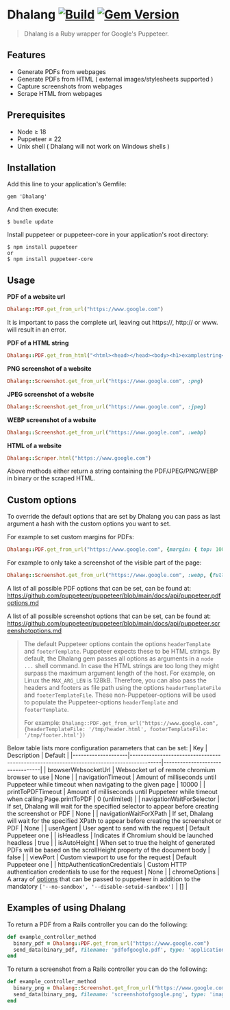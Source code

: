 # Dhalang [![Build](https://github.com/NielsSteensma/Dhalang/actions/workflows/build.yml/badge.svg)](https://github.com/NielsSteensma/Dhalang/actions/workflows/build.yml) [![Gem Version](https://badge.fury.io/rb/Dhalang.svg)](https://badge.fury.io/rb/Dhalang)

> Dhalang is a Ruby wrapper for Google's Puppeteer.



## Features
* Generate PDFs from webpages
* Generate PDFs from HTML ( external images/stylesheets supported )  
* Capture screenshots from webpages
* Scrape HTML from webpages


## Prerequisites
* Node ≥ 18
* Puppeteer ≥ 22
* Unix shell ( Dhalang will not work on Windows shells )
  
## Installation
Add this line to your application's Gemfile:

    gem 'Dhalang'

And then execute:

    $ bundle update

Install puppeteer or puppeteer-core in your application's root directory:

    $ npm install puppeteer 
    or
    $ npm install puppeteer-core

## Usage
__PDF of a website url__  
```ruby
Dhalang::PDF.get_from_url("https://www.google.com")
```
It is important to pass the complete url, leaving out https://, http:// or www. will result in an error.

__PDF of a HTML string__  
```ruby
Dhalang::PDF.get_from_html("<html><head></head><body><h1>examplestring</h1></body></html>") 
```

__PNG screenshot of a website__  
```ruby
Dhalang::Screenshot.get_from_url("https://www.google.com", :png)  
```

__JPEG screenshot of a website__  
```ruby
Dhalang::Screenshot.get_from_url("https://www.google.com", :jpeg)  
```

__WEBP screenshot of a website__  
```ruby
Dhalang::Screenshot.get_from_url("https://www.google.com", :webp)  
```

__HTML of a website__
```ruby
Dhalang::Scraper.html("https://www.google.com")  
```

Above methods either return a string containing the PDF/JPEG/PNG/WEBP in binary or the scraped HTML.   
  
  
  
## Custom options
To override the default options that are set by Dhalang you can pass as last argument a hash with the custom options you want to set.

For example to set custom margins for PDFs:
```ruby
Dhalang::PDF.get_from_url("https://www.google.com", {margin: { top: 100, right: 100, bottom: 100, left: 100}})
```

For example to only take a screenshot of the visible part of the page:
```ruby
Dhalang::Screenshot.get_from_url("https://www.google.com", :webp, {fullPage: false})
```

A list of all possible PDF options that can be set, can be found at: https://github.com/puppeteer/puppeteer/blob/main/docs/api/puppeteer.pdfoptions.md

A list of all possible screenshot options that can be set, can be found at: https://github.com/puppeteer/puppeteer/blob/main/docs/api/puppeteer.screenshotoptions.md
> The default Puppeteer options contain the options `headerTemplate` and `footerTemplate`. Puppeteer expects these to be HTML strings. By default, the Dhalang
> gem passes all options as arguments in a `node ...` shell command.  In case the HTML strings are too long they might surpass the maximum
> argument length of the host.  For example, on Linux the `MAX_ARG_LEN` is 128kB. Therefore, you can also pass the headers and footers as file path using the
> options `headerTemplateFile` and `footerTemplateFile`. These non-Puppeteer-options will be used to populate the Puppeteer-options `headerTemplate` and `footerTemplate`.
>
> For example: `Dhalang::PDF.get_from_url("https://www.google.com", {headerTemplateFile: '/tmp/header.html', footerTemplateFile: '/tmp/footer.html'})`

Below table lists more configuration parameters that can be set:
| Key                | Description                                                                             | Default                         |
|--------------------|-----------------------------------------------------------------------------------------|---------------------------------|
| browserWebsocketUrl | Websocket url of remote chromium browser to use                                        | None                            |
| navigationTimeout  | Amount of milliseconds until Puppeteer while timeout when navigating to the given page  | 10000                           |
| printToPDFTimeout  | Amount of milliseconds until Puppeteer while timeout when calling Page.printToPDF       | 0 (unlimited)                   |
| navigationWaitForSelector | If set, Dhalang will wait for the specified selector to appear before creating the screenshot or PDF | None        |
| navigationWaitForXPath | If set, Dhalang will wait for the specified XPath to appear before creating the screenshot or PDF | None              |
| userAgent          | User agent to send with the request                                                     | Default Puppeteer one           |
| isHeadless         | Indicates if Chromium should be launched headless                                       | true                            |
| isAutoHeight       | When set to true the height of generated PDFs will be based on the scrollHeight property of the document body | false     |
| viewPort           | Custom viewport to use for the request                                                  | Default Puppeteer one           |
| httpAuthenticationCredentials | Custom HTTP authentication credentials to use for the request                | None                            |
| chromeOptions  | A array of [options](https://peter.sh/experiments/chromium-command-line-switches/) that can be passed to puppeteer in addition to the mandatory `['--no-sandbox', '--disable-setuid-sandbox']` | []                           |


## Examples of using Dhalang
To return a PDF from a Rails controller you can do the following:  
```ruby
def example_controller_method
  binary_pdf = Dhalang::PDF.get_from_url("https://www.google.com")  
  send_data(binary_pdf, filename: 'pdfofgoogle.pdf', type: 'application/pdf')  
end
```

To return a screenshot from a Rails controller you can do the following:  
```ruby
def example_controller_method
  binary_png = Dhalang::Screenshot.get_from_url("https://www.google.com", :png)
  send_data(binary_png, filename: 'screenshotofgoogle.png', type: 'image/png')   
end
```

